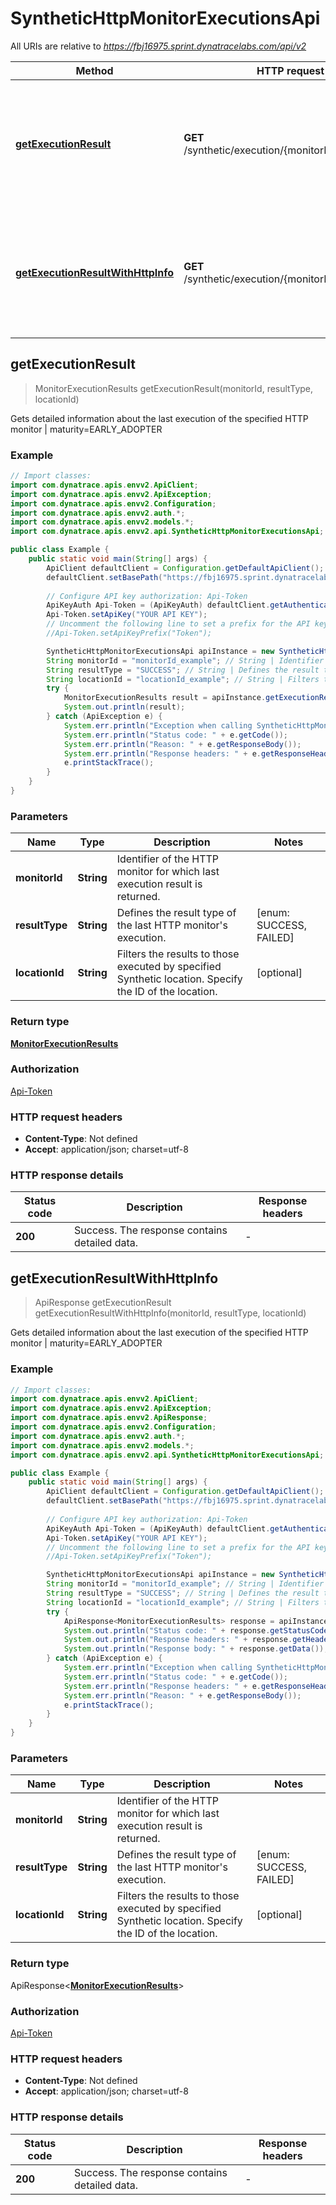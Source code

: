 # SyntheticHttpMonitorExecutionsApi

All URIs are relative to *https://fbj16975.sprint.dynatracelabs.com/api/v2*

| Method | HTTP request | Description |
|------------- | ------------- | -------------|
| [**getExecutionResult**](SyntheticHttpMonitorExecutionsApi.md#getExecutionResult) | **GET** /synthetic/execution/{monitorId}/{resultType} | Gets detailed information about the last execution of the specified HTTP monitor | maturity&#x3D;EARLY_ADOPTER |
| [**getExecutionResultWithHttpInfo**](SyntheticHttpMonitorExecutionsApi.md#getExecutionResultWithHttpInfo) | **GET** /synthetic/execution/{monitorId}/{resultType} | Gets detailed information about the last execution of the specified HTTP monitor | maturity&#x3D;EARLY_ADOPTER |



## getExecutionResult

> MonitorExecutionResults getExecutionResult(monitorId, resultType, locationId)

Gets detailed information about the last execution of the specified HTTP monitor | maturity&#x3D;EARLY_ADOPTER

### Example

```java
// Import classes:
import com.dynatrace.apis.envv2.ApiClient;
import com.dynatrace.apis.envv2.ApiException;
import com.dynatrace.apis.envv2.Configuration;
import com.dynatrace.apis.envv2.auth.*;
import com.dynatrace.apis.envv2.models.*;
import com.dynatrace.apis.envv2.api.SyntheticHttpMonitorExecutionsApi;

public class Example {
    public static void main(String[] args) {
        ApiClient defaultClient = Configuration.getDefaultApiClient();
        defaultClient.setBasePath("https://fbj16975.sprint.dynatracelabs.com/api/v2");
        
        // Configure API key authorization: Api-Token
        ApiKeyAuth Api-Token = (ApiKeyAuth) defaultClient.getAuthentication("Api-Token");
        Api-Token.setApiKey("YOUR API KEY");
        // Uncomment the following line to set a prefix for the API key, e.g. "Token" (defaults to null)
        //Api-Token.setApiKeyPrefix("Token");

        SyntheticHttpMonitorExecutionsApi apiInstance = new SyntheticHttpMonitorExecutionsApi(defaultClient);
        String monitorId = "monitorId_example"; // String | Identifier of the HTTP monitor for which last execution result is returned.
        String resultType = "SUCCESS"; // String | Defines the result type of the last HTTP monitor's execution.
        String locationId = "locationId_example"; // String | Filters the results to those executed by specified Synthetic location. Specify the ID of the location.
        try {
            MonitorExecutionResults result = apiInstance.getExecutionResult(monitorId, resultType, locationId);
            System.out.println(result);
        } catch (ApiException e) {
            System.err.println("Exception when calling SyntheticHttpMonitorExecutionsApi#getExecutionResult");
            System.err.println("Status code: " + e.getCode());
            System.err.println("Reason: " + e.getResponseBody());
            System.err.println("Response headers: " + e.getResponseHeaders());
            e.printStackTrace();
        }
    }
}
```

### Parameters


| Name | Type | Description  | Notes |
|------------- | ------------- | ------------- | -------------|
| **monitorId** | **String**| Identifier of the HTTP monitor for which last execution result is returned. | |
| **resultType** | **String**| Defines the result type of the last HTTP monitor&#39;s execution. | [enum: SUCCESS, FAILED] |
| **locationId** | **String**| Filters the results to those executed by specified Synthetic location. Specify the ID of the location. | [optional] |

### Return type

[**MonitorExecutionResults**](MonitorExecutionResults.md)


### Authorization

[Api-Token](../README.md#Api-Token)

### HTTP request headers

- **Content-Type**: Not defined
- **Accept**: application/json; charset=utf-8

### HTTP response details
| Status code | Description | Response headers |
|-------------|-------------|------------------|
| **200** | Success. The response contains detailed data. |  -  |

## getExecutionResultWithHttpInfo

> ApiResponse<MonitorExecutionResults> getExecutionResult getExecutionResultWithHttpInfo(monitorId, resultType, locationId)

Gets detailed information about the last execution of the specified HTTP monitor | maturity&#x3D;EARLY_ADOPTER

### Example

```java
// Import classes:
import com.dynatrace.apis.envv2.ApiClient;
import com.dynatrace.apis.envv2.ApiException;
import com.dynatrace.apis.envv2.ApiResponse;
import com.dynatrace.apis.envv2.Configuration;
import com.dynatrace.apis.envv2.auth.*;
import com.dynatrace.apis.envv2.models.*;
import com.dynatrace.apis.envv2.api.SyntheticHttpMonitorExecutionsApi;

public class Example {
    public static void main(String[] args) {
        ApiClient defaultClient = Configuration.getDefaultApiClient();
        defaultClient.setBasePath("https://fbj16975.sprint.dynatracelabs.com/api/v2");
        
        // Configure API key authorization: Api-Token
        ApiKeyAuth Api-Token = (ApiKeyAuth) defaultClient.getAuthentication("Api-Token");
        Api-Token.setApiKey("YOUR API KEY");
        // Uncomment the following line to set a prefix for the API key, e.g. "Token" (defaults to null)
        //Api-Token.setApiKeyPrefix("Token");

        SyntheticHttpMonitorExecutionsApi apiInstance = new SyntheticHttpMonitorExecutionsApi(defaultClient);
        String monitorId = "monitorId_example"; // String | Identifier of the HTTP monitor for which last execution result is returned.
        String resultType = "SUCCESS"; // String | Defines the result type of the last HTTP monitor's execution.
        String locationId = "locationId_example"; // String | Filters the results to those executed by specified Synthetic location. Specify the ID of the location.
        try {
            ApiResponse<MonitorExecutionResults> response = apiInstance.getExecutionResultWithHttpInfo(monitorId, resultType, locationId);
            System.out.println("Status code: " + response.getStatusCode());
            System.out.println("Response headers: " + response.getHeaders());
            System.out.println("Response body: " + response.getData());
        } catch (ApiException e) {
            System.err.println("Exception when calling SyntheticHttpMonitorExecutionsApi#getExecutionResult");
            System.err.println("Status code: " + e.getCode());
            System.err.println("Response headers: " + e.getResponseHeaders());
            System.err.println("Reason: " + e.getResponseBody());
            e.printStackTrace();
        }
    }
}
```

### Parameters


| Name | Type | Description  | Notes |
|------------- | ------------- | ------------- | -------------|
| **monitorId** | **String**| Identifier of the HTTP monitor for which last execution result is returned. | |
| **resultType** | **String**| Defines the result type of the last HTTP monitor&#39;s execution. | [enum: SUCCESS, FAILED] |
| **locationId** | **String**| Filters the results to those executed by specified Synthetic location. Specify the ID of the location. | [optional] |

### Return type

ApiResponse<[**MonitorExecutionResults**](MonitorExecutionResults.md)>


### Authorization

[Api-Token](../README.md#Api-Token)

### HTTP request headers

- **Content-Type**: Not defined
- **Accept**: application/json; charset=utf-8

### HTTP response details
| Status code | Description | Response headers |
|-------------|-------------|------------------|
| **200** | Success. The response contains detailed data. |  -  |

